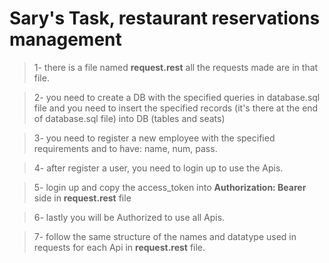 # Sary's Task, restaurant reservations management


> 1- there is a file named **request.rest** all the requests made are in that file.

> 2- you need to create a DB with the specified queries in database.sql file and you need to insert the specified records (it's there at the end of database.sql file) into DB (tables and seats) 

> 3- you need to register a new employee with the specified requirements and to have: name, num, pass.

> 4- after register a user, you need to login up to use the Apis.

> 5- login up and copy the access_token into **Authorization: Bearer** side in **request.rest** file

> 6- lastly you will be Authorized to use all Apis.

> 7- follow the same structure of the names and datatype used in requests for each Api in **request.rest** file.







